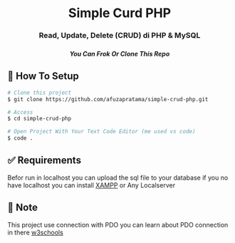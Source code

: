 <div align="center">
  <h1>Simple Curd PHP</h1>
  <h3>Read, Update, Delete (CRUD) di PHP & MySQL<h3>
</div>

<div align="center">
    <h5>You Can Frok Or Clone This Repo</h5>
</div>

## :dart: How To Setup

```bash
# Clone this project
$ git clone https://github.com/afuzapratama/simple-crud-php.git

# Access
$ cd simple-crud-php

# Open Project With Your Text Code Editor (me used vs code)
$ code .

```

## :white_check_mark: Requirements

Befor run in localhost you can upload the sql file to your database if you no have localhost you can install [XAMPP](https://www.apachefriends.org/download.html) or Any Localserver

## :memo: Note

This project use connection with PDO you can learn about PDO connection in there [w3schools](https://www.w3schools.com/php/php_mysql_connect.asp)
